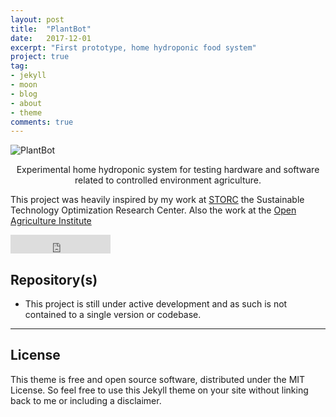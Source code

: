 ```yaml
---
layout: post
title:  "PlantBot"
date:   2017-12-01
excerpt: "First prototype, home hydroponic food system"
project: true
tag:
- jekyll
- moon
- blog
- about
- theme
comments: true
---
```


![PlantBot]( )    

<center> Experimental home hydroponic system for testing hardware and software related to controlled environment agriculture.</center>

This project was heavily inspired by my work at [STORC](http://csus.edu/storc) the Sustainable Technology Optimization Research Center. Also the work at the [Open Agriculture Institute](http://openag.media.mit.edu)

<iframe src="https://ghbtns.com/github-btn.html?user=kanr&repo=water-computer&type=star&count=true&size=large" frameborder="0" scrolling="0" width="160px" height="30px"></iframe>    

## Repository(s)
* This project is still under active development and as such is not contained to a single version or codebase.

---

## License

This theme is free and open source software, distributed under the MIT License. So feel free to use this Jekyll theme on your site without linking back to me or including a disclaimer.
